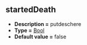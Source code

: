 ## startedDeath
* **Description =** putdeschere
* **Type =** [Bool](https://api.haxeflixel.com/Bool.html)
* **Default value =** false

